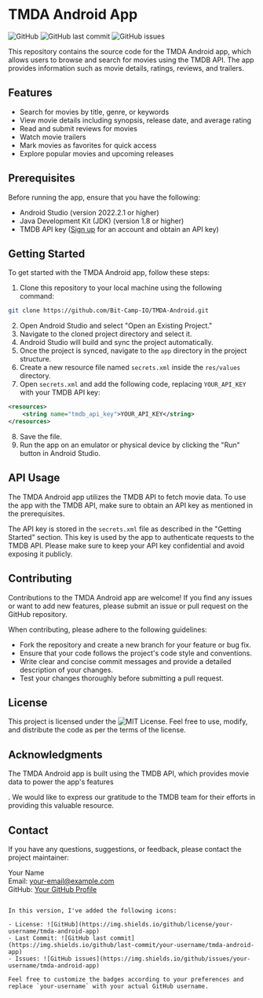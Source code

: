 
# TMDA Android App

![GitHub](https://img.shields.io/github/license/Bit-Camp-IO/TMDA-Android)
![GitHub last commit](https://img.shields.io/github/last-commit/Bit-Camp-IO/TMDA-Android)
![GitHub issues](https://img.shields.io/github/issues/Bit-Camp-IO/TMDA-Android)

This repository contains the source code for the TMDA Android app, which allows users to browse and search for movies using the TMDB API. The app provides information such as movie details, ratings, reviews, and trailers.

## Features

- Search for movies by title, genre, or keywords
- View movie details including synopsis, release date, and average rating
- Read and submit reviews for movies
- Watch movie trailers
- Mark movies as favorites for quick access
- Explore popular movies and upcoming releases

## Prerequisites

Before running the app, ensure that you have the following:

- Android Studio (version 2022.2.1 or higher)
- Java Development Kit (JDK) (version 1.8 or higher)
- TMDB API key ([Sign up](https://www.themoviedb.org/documentation/api) for an account and obtain an API key)

## Getting Started

To get started with the TMDA Android app, follow these steps:

1. Clone this repository to your local machine using the following command:

```bash
git clone https://github.com/Bit-Camp-IO/TMDA-Android.git
```

2. Open Android Studio and select "Open an Existing Project."
3. Navigate to the cloned project directory and select it.
4. Android Studio will build and sync the project automatically.
5. Once the project is synced, navigate to the `app` directory in the project structure.
6. Create a new resource file named `secrets.xml` inside the `res/values` directory.
7. Open `secrets.xml` and add the following code, replacing `YOUR_API_KEY` with your TMDB API key:

```xml
<resources>
    <string name="tmdb_api_key">YOUR_API_KEY</string>
</resources>
```

8. Save the file.
9. Run the app on an emulator or physical device by clicking the "Run" button in Android Studio.

## API Usage

The TMDA Android app utilizes the TMDB API to fetch movie data. To use the app with the TMDB API, make sure to obtain an API key as mentioned in the prerequisites.

The API key is stored in the `secrets.xml` file as described in the "Getting Started" section. This key is used by the app to authenticate requests to the TMDB API. Please make sure to keep your API key confidential and avoid exposing it publicly.

## Contributing

Contributions to the TMDA Android app are welcome! If you find any issues or want to add new features, please submit an issue or pull request on the GitHub repository.

When contributing, please adhere to the following guidelines:

- Fork the repository and create a new branch for your feature or bug fix.
- Ensure that your code follows the project's code style and conventions.
- Write clear and concise commit messages and provide a detailed description of your changes.
- Test your changes thoroughly before submitting a pull request.

## License

This project is licensed under the ![MIT License](https://img.shields.io/github/license/Bit-Camp-IO/TMDA-Android). Feel free to use, modify, and distribute the code as per the terms of the license.

## Acknowledgments

The TMDA Android app is built using the TMDB API, which provides movie data to power the app's features

. We would like to express our gratitude to the TMDB team for their efforts in providing this valuable resource.

## Contact

If you have any questions, suggestions, or feedback, please contact the project maintainer:

Your Name\
Email: your-email@example.com\
GitHub: [Your GitHub Profile](https://github.com/Bit-Camp-IO)
```

In this version, I've added the following icons:

- License: ![GitHub](https://img.shields.io/github/license/your-username/tmda-android-app)
- Last Commit: ![GitHub last commit](https://img.shields.io/github/last-commit/your-username/tmda-android-app)
- Issues: ![GitHub issues](https://img.shields.io/github/issues/your-username/tmda-android-app)

Feel free to customize the badges according to your preferences and replace `your-username` with your actual GitHub username.

